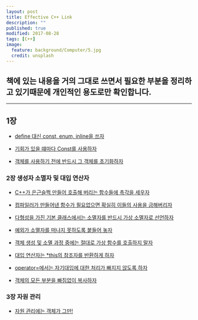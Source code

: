 ```yaml
---
layout: post
title: Effective C++ Link
description: ""
published: true
modified: 2017-08-28
tags: [C++]
image:
  feature: background/Computer/5.jpg
  credit: unsplash
---
```


## 책에 있는 내용을 거의 그대로 쓰면서 필요한 부분을 정리하고 있기때문에 개인적인 용도로만 확인합니다.

---

## 1장

- [define 대신 const, enum, inline을 쓰자](https://github.com/UjinJung/ujinjung.github.io/blob/master/_posts/cpp/2017-07-05-EffectiveCpp_2.md)

- [기회가 있을 떄마다 Const를 사용하자](https://github.com/UjinJung/ujinjung.github.io/blob/master/_posts/cpp/2017-07-05-EffectiveCpp_3.md)

- [객체를 사용하기 전에 반드시 그 객체를 초기화하자](https://github.com/UjinJung/ujinjung.github.io/blob/master/_posts/cpp/2017-08-22-EffectiveCpp_4.md)

### 2장 생성자 소멸자 및 대입 연산자

- [C++가 은근슬쩍 만들어 호출해 버리는 함수들에 촉각을 세우자](https://github.com/UjinJung/ujinjung.github.io/blob/master/_posts/cpp/2017-08-26-EffectiveCpp_5.md)

- [컴파일러가 만들어낸 함수가 필요없으면 확실히 이들의 사용을 금해버리자	
](https://github.com/UjinJung/ujinjung.github.io/blob/master/_posts/cpp/2017-08-28-EffectiveCpp_6.md)

- [다형성을 가진 기본 클래스에서는 소멸자를 반드시 가상 소멸자로 선언하자
](https://github.com/UjinJung/ujinjung.github.io/blob/master/_posts/cpp/2017-08-28-EffectiveCpp_7.md)

- [예외가 소멸자를 떠나지 못하도록 붙들어 놓자
](https://github.com/UjinJung/ujinjung.github.io/blob/master/_posts/cpp/2017-08-28-EffectiveCpp_8.md)

- [객체 생성 및 소멸 과정 중에는 절대로 가상 함수를 호출하지 말자](https://github.com/UjinJung/ujinjung.github.io/blob/master/_posts/cpp/2017-08-28-EffectiveCpp_9.md)

- [대입 연산자는 *this의 참조자를 반환하게 하자](https://github.com/UjinJung/ujinjung.github.io/blob/master/_posts/cpp/2017-08-28-EffectiveCpp_10.md)

- [operator=에서는 자기대입에 대한 처리가 빠지지 않도록 하자](https://github.com/UjinJung/ujinjung.github.io/blob/master/_posts/cpp/2017-08-28-EffectiveCpp_11.md)

- [객체의 모든 부분을 빠짐없이 복사하자](https://github.com/UjinJung/ujinjung.github.io/blob/master/_posts/cpp/2017-08-28-EffectiveCpp_12.md)

### 3장 자원 관리

- [자원 관리에는 객체가 그만!](https://github.com/UjinJung/ujinjung.github.io/blob/master/_posts/cpp/2017-08-28-EffectiveCpp_13.md)
